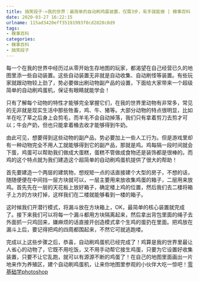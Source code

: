 ```yaml
---
title: 搞笑段子->我的世界：最简单的自动刷鸡蛋装置，仅需3步，有手就能做 | 糗事百科
date: 2020-03-27 16:22:15
urlname: 115ad3420eff35191993f0cd2828c8d9
tags: 
- 糗事百科
categories:
- 糗事百科
- 搞笑段子
---
```

每一个在我的世界中经历过从零开始生存地图的玩家，都渴望在自己经营已久的地图里添一些自动装置。这些自动装置无非就是自动收集、自动刷怪等装置。有些玩家就跟动物较上劲了，势必要做出刷动物副产品的设置，下面给大家带来一个超级简单的自动刷鸡蛋机，保证有眼睛就能学会！

只有了解每个动物的特性才能够完全掌握它们，在我的世界里动物有非常多，常见的无非就是现实生活中那些牲畜，鸡、牛、猪等。大部分动物的特点很明显，比如羊在吃了草之后身上会剪毛，而羊毛不会自动掉落，我们只有拿着剪刀去剪才可以；牛会产奶，但也只能拿着桶去收才能够得到牛奶。

由此可见，想要得到这些动物的副产品，势必要加上一些人工行为。但是游戏里却有一种动物完全不用人工就能够得到它的副产品，那就是鸡。鸡每隔一段时间就会下蛋，鸡蛋可以帮助我们做成大蛋糕，蛋糕不管做成食物还是装饰都是很棒的。而鸡的这个特点就为我们建造这个超简单的自动刷鸡蛋机提供了很大的帮助！

首先要建造一个两层的建筑物，想规矩一点的话直接建个大型的房子，不想的话，随随便便在中间挡一层方块就可以，一层主要用来放收集鸡蛋的箱子，二层用来放鸡。首先先在一层的天花板上放好箱子，确定楼上鸡的位置，然后我们去二楼将箱子上方的方块打掉，这样我们在二楼就能够看到一楼的箱子。

这时候我们开潜行模式，将漏斗放在方块箱上，OK，最简单的核心装置就完成了。接下来我们可以将每一个漏斗都用方块隔离起来，然后拿出背包里面的绳子去外面抓一只鸡回来，嫌麻烦的话直接开创造模式拿个生鸡的蛋扔在里面。把鸡放在漏斗上后，要记得把鸡的四周都围起来，不然它可就逃跑喽。

完成以上这些步骤之后，恭喜，自动刷鸡蛋机已经完成了！鸡算是我的世界里最让人省心的动物了，它既不用吃饭，又不用手动帮它接生鸡蛋，只要为它设置好收集装置，只要不让它乱跑，就可以有源源不断的鸡蛋了！在自己的地图里面画出一片地来作为养殖区，建个自动刷鸡蛋机，让来你地图里参观的小伙伴大吃一惊吧！[零基础学photoshop](https://vip.open.163.com/mobile/detail/293?channel=directcard)


